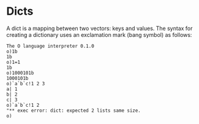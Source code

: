 # Dicts

A dict is a mapping between two vectors: keys and values.
The syntax for creating a dictionary uses an exclamation mark (bang symbol) as follows:

```o
The O language interpreter 0.1.0
o)1b
1b
o)1=1
1b
o)1000101b
1000101b
o)`a`b`c!1 2 3
a| 1
b| 2
c| 3
o)`a`b`c!1 2
"** exec error: dict: expected 2 lists same size.
o)
 ```
